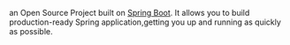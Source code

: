 an Open Source Project built on <a href="https://spring.io/spring-boot" title="Spring Boot">Spring Boot</a>.
It allows you to build production-ready Spring application,getting you up and running as quickly as possible.